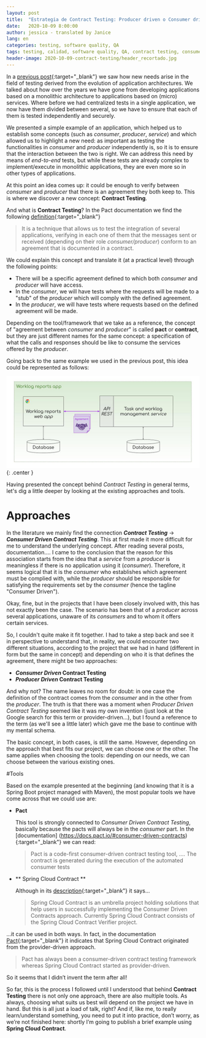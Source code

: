 ```yaml
---
layout: post
title:  "Estrategia de Contract Testing: Producer driven o Consumer driven"
date:   2020-10-09 8:00:00
author: jessica - translated by Janice
lang: en
categories: testing, software quality, QA
tags: testing, calidad, software quality, QA, contract testing, consumer-driven contract, consumer driven contract, pact, spring cloud contract
header-image: 2020-10-09-contract-testing/header_recortado.jpg
---
```


In a [previous post](https://blog.arima.eu/es/2020/09/03/contract-testing.html){:target="_blank"} we saw how new needs arise in the field of testing derived from the evolution of application architectures. We talked about how over the years we have gone from developing applications based on a monolithic architecture to applications based on (micro) services. Where before we had centralized tests in a single application, we now have them divided between several, so we have to ensure that each of them is tested independently and securely.

We presented a simple example of an application, which helped us to establish some concepts (such as _consumer_, _producer_, _service_) and which allowed us to highlight a new need: as important as testing the functionalities in _consumer_ and _producer_ independently is, so it is to ensure that the interaction between the two is right. We can address this need by means of _end-to-end_ tests, but while these tests are already complex to implement/execute in monolithic applications, they are even more so in other types of applications. 

At this point an idea comes up: it could be enough to verify between _consumer_ and _producer_  that there is an agreement they both keep to. This is where we discover a new concept: **Contract Testing**.

And what is **Contract Testing**? In the Pact documentation we find the following [definition](https://docs.pact.io/#what-is-contract-testing){:target="_blank"}
> It is a technique that allows us to test the integration of several applications, verifying in each one of them that the messages sent or received (depending on their role _consumer/producer_) conform to an agreement that is documented in a contract.

We could explain this concept and translate it (at a practical level) through the following points:
- There will be a specific agreement defined to which both _consumer_ and _producer_ will have access.
- In the _consumer_, we will have tests where the requests will be made to a "stub" of the _producer_ which will comply with the defined agreement.
- In the _producer_, we will have tests where requests based on the defined agreement will be made.

Depending on the tool/framework that we take as a reference, the concept of "agreement between _consumer_ and _producer_" is called **pact** or **contract**, but they are just different names for the same concept: a specification of what the calls and responses should be like to consume the services offered by the _producer_.

Going back to the same example we used in the previous post, this idea could be represented as follows:

![Example of the scheme of an application with consumer-producer where the part in which the Contract Testing is focused is highlighted](/assets/images/2020-10-09-contract-testing/01_schema_app_simplificado_agreement.jpg){: .center }

Having presented the concept behind _Contract Testing_ in general terms, let's dig a little deeper by looking at the existing approaches and tools.

# Approaches
In the literature we mainly find the connection **_Contract Testing_** &rarr; **_Consumer Driven Contract Testing_**. This at first made it more difficult for me to understand the underlying concept. After reading several posts, documentation.... I came to the conclusion that the reason for this association starts from the idea that a _service_ from a _producer_ is meaningless if there is no application using it (_consumer_). Therefore, it seems logical that it is the _consumer_ who establishes which agreement must be complied with, while the _producer_ should be responsible for satisfying the requirements set by the _consumer_ (hence the tagline "Consumer Driven").

Okay, fine, but in the projects that I have been closely involved with, this has not exactly been the case. The scenario has been that of a _producer_ across several applications, unaware of its _consumers_ and to whom it offers certain services.

So, I couldn't quite make it fit together. I had to take a step back and see it in perspective to understand that, in reality, we could encounter two different situations, according to the project that we had in hand (different in form but the same in concept) and depending on who it is that defines the agreement, there might be two approaches:

- **_Consumer Driven_ Contract Testing**
- **_Producer Driven_ Contract Testing**

And why not? The name leaves no room for doubt: in one case the definition of the contract comes from the _consumer_ and in the other from the _producer_. The truth is that there was a moment when _Producer Driven Contract Testing_ seemed like it was my own invention (just look at the Google search for this term or provider-driven...), but I found a reference to the term (as we'll see a little later) which gave me the base to continue with my mental schema.

The basic concept, in both cases, is still the same. However, depending on the approach that best fits our project, we can choose one or the other. The same applies when choosing the tools: depending on our needs, we can choose between the various existing ones.

#Tools

Based on the example presented at the beginning (and knowing that it is a Spring Boot project managed with Maven), the most popular tools we have come across that we could use are:

- **Pact**

   This tool is strongly connected to _Consumer Driven Contract Testing_, basically because the pacts will always be in the _consumer_ part. In the [documentation] (https://docs.pact.io/#consumer-driven-contracts){:target="_blank"} we can read:
  
   > Pact is a code-first consumer-driven contract testing tool, ....
   The contract is generated during the execution of the automated consumer tests
  
- ** Spring Cloud Contract **

  Although in its [description](https://spring.io/projects/spring-cloud-contract){:target="_blank"} it says...
  > Spring Cloud Contract is an umbrella project holding solutions that help users in successfully implementing the Consumer Driven Contracts approach. Currently Spring Cloud Contract consists of the Spring Cloud Contract Verifier project.

...it can be used in both ways. In fact, in the documentation [Pact](https://docs.pact.io/getting_started/comparisons/#how-does-pact-differ-from-spring-cloud-contract){:target="_blank"} it indicates that Spring Cloud Contract originated from the provider-driven approach.
  > Pact has always been a consumer-driven contract testing framework whereas Spring Cloud Contract started as provider-driven.

  So it seems that I didn’t invent the term after all!

  So far, this is the process I followed until I understood that behind **Contract Testing** there is not only one approach, there are also multiple tools. As always, choosing what suits us best will depend on the project we have in hand.
But this is all just a load of talk, right? And if, like me, to really learn/understand something, you need to put it into practice, don’t worry, as we’re not finished here: shortly I’m going to publish a brief example using **Spring Cloud Contract**.